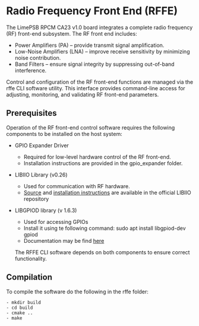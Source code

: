 # Radio Frequency Front End (RFFE)

The LimePSB RPCM CA23 v1.0 board integrates a complete radio frequency (RF) front-end subsystem. The RF front end includes:
- Power Amplifiers (PA) – provide transmit signal amplification.
- Low-Noise Amplifiers (LNA) – improve receive sensitivity by minimizing noise contribution.
- Band Filters – ensure signal integrity by suppressing out-of-band interference.

Control and configuration of the RF front-end functions are managed via the rffe CLI software utility. This interface provides command-line access for adjusting, monitoring, and validating RF front-end parameters.

## Prerequisites

Operation of the RF front-end control software requires the following components to be installed on the host system:
- GPIO Expander Driver
  - Required for low-level hardware control of the RF front-end.
  - Installation instructions are provided in the gpio_expander folder.
- LIBIIO Library (v0.26)
  - Used for communication with RF hardware.
  - [Source](https://github.com/analogdevicesinc/libiio/tree/main) and [installation instructions](https://github.com/analogdevicesinc/libiio/blob/main/README_BUILD.md) are available in the official LIBIIO repository
- LIBGPIOD library (v 1.6.3)
  - Used for accessing GPIOs
  - Install it using te following command: sudo apt install libgpiod-dev gpiod
  - Documentation may be find [here](https://libgpiod.readthedocs.io/en/latest/index.html)

  The RFFE CLI software depends on both components to ensure correct functionality.

## Compilation

To compile the software do the following in the rffe folder:

```
- mkdir build
- cd build
- cmake ..
- make
```